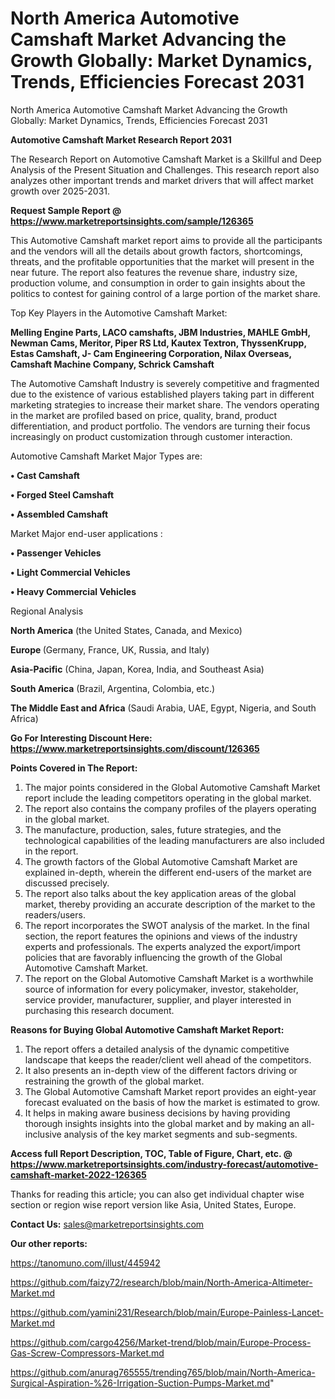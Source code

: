 # North America Automotive Camshaft Market Advancing the Growth Globally: Market Dynamics, Trends, Efficiencies Forecast 2031
North America Automotive Camshaft Market Advancing the Growth Globally: Market Dynamics, Trends, Efficiencies Forecast 2031

<strong>Automotive Camshaft Market Research Report 2031</strong>

The Research Report on Automotive Camshaft Market is a Skillful and Deep Analysis of the Present Situation and Challenges. This research report also analyzes other important trends and market drivers that will affect market growth over 2025-2031.

<strong>Request Sample Report @ <a href=https://www.marketreportsinsights.com/sample/126365>https://www.marketreportsinsights.com/sample/126365</a></strong>

This Automotive Camshaft market report aims to provide all the participants and the vendors will all the details about growth factors, shortcomings, threats, and the profitable opportunities that the market will present in the near future. The report also features the revenue share, industry size, production volume, and consumption in order to gain insights about the politics to contest for gaining control of a large portion of the market share.

Top Key Players in the Automotive Camshaft Market:

<strong>Melling Engine Parts, LACO camshafts, JBM Industries, MAHLE GmbH, Newman Cams, Meritor, Piper RS Ltd, Kautex Textron, ThyssenKrupp, Estas Camshaft, J- Cam Engineering Corporation, Nilax Overseas, Camshaft Machine Company, Schrick Camshaft</strong>

The Automotive Camshaft Industry is severely competitive and fragmented due to the existence of various established players taking part in different marketing strategies to increase their market share. The vendors operating in the market are profiled based on price, quality, brand, product differentiation, and product portfolio. The vendors are turning their focus increasingly on product customization through customer interaction.

Automotive Camshaft Market Major Types are:

<strong>• Cast Camshaft

• Forged Steel Camshaft

• Assembled Camshaft</strong>

Market Major end-user applications :

<strong>• Passenger Vehicles

• Light Commercial Vehicles

• Heavy Commercial Vehicles</strong>

Regional Analysis

</u><strong><b>North America</b></strong> (the United States, Canada, and Mexico)

<strong><b>Europe </b></strong>(Germany, France, UK, Russia, and Italy)

<strong><b>Asia-Pacific</b></strong> (China, Japan, Korea, India, and Southeast Asia)

<strong><b>South America</b></strong> (Brazil, Argentina, Colombia, etc.)

<strong><b>The Middle East and Africa</b></strong> (Saudi Arabia, UAE, Egypt, Nigeria, and South Africa)

<strong>Go For Interesting Discount Here: <a href=https://www.marketreportsinsights.com/discount/126365>https://www.marketreportsinsights.com/discount/126365</a></strong>

<strong>Points Covered in The Report:</strong>
<ol>
  <li>The major points considered in the Global Automotive Camshaft Market report include the leading competitors operating in the global market.</li>
  <li>The report also contains the company profiles of the players operating in the global market.</li>
  <li>The manufacture, production, sales, future strategies, and the technological capabilities of the leading manufacturers are also included in the report.</li>
  <li>The growth factors of the Global Automotive Camshaft Market are explained in-depth, wherein the different end-users of the market are discussed precisely.</li>
  <li>The report also talks about the key application areas of the global market, thereby providing an accurate description of the market to the readers/users.</li>
  <li>The report incorporates the SWOT analysis of the market. In the final section, the report features the opinions and views of the industry experts and professionals. The experts analyzed the export/import policies that are favorably influencing the growth of the Global Automotive Camshaft Market.</li>
  <li>The report on the Global Automotive Camshaft Market is a worthwhile source of information for every policymaker, investor, stakeholder, service provider, manufacturer, supplier, and player interested in purchasing this research document.</li>
</ol>
<strong>Reasons for Buying Global Automotive Camshaft Market Report:</strong>

<ol>
  <li>The report offers a detailed analysis of the dynamic competitive landscape that keeps the reader/client well ahead of the competitors.</li>
  <li>It also presents an in-depth view of the different factors driving or restraining the growth of the global market.</li>
  <li>The Global Automotive Camshaft Market report provides an eight-year forecast evaluated on the basis of how the market is estimated to grow.</li>
  <li>It helps in making aware business decisions by having providing thorough insights insights into the global market and by making an all-inclusive analysis of the key market segments and sub-segments.</li>
</ol>
<strong>Access full Report Description, TOC, Table of Figure, Chart, etc. @ <a href=https://www.marketreportsinsights.com/industry-forecast/automotive-camshaft-market-2022-126365>https://www.marketreportsinsights.com/industry-forecast/automotive-camshaft-market-2022-126365</a></strong>


Thanks for reading this article; you can also get individual chapter wise section or region wise report version like Asia, United States, Europe.

<strong>Contact Us:</strong>
sales@marketreportsinsights.com

<strong>Our other reports:</strong>

<a href=https://tanomuno.com/illust/445942>https://tanomuno.com/illust/445942</a>

<a href=https://github.com/faizy72/research/blob/main/North-America-Altimeter-Market.md>https://github.com/faizy72/research/blob/main/North-America-Altimeter-Market.md</a>

<a href=https://github.com/yamini231/Research/blob/main/Europe-Painless-Lancet-Market.md>https://github.com/yamini231/Research/blob/main/Europe-Painless-Lancet-Market.md</a>

<a href=https://github.com/cargo4256/Market-trend/blob/main/Europe-Process-Gas-Screw-Compressors-Market.md>https://github.com/cargo4256/Market-trend/blob/main/Europe-Process-Gas-Screw-Compressors-Market.md</a>

<a href=https://github.com/anurag765555/trending765/blob/main/North-America-Surgical-Aspiration-%26-Irrigation-Suction-Pumps-Market.md>https://github.com/anurag765555/trending765/blob/main/North-America-Surgical-Aspiration-%26-Irrigation-Suction-Pumps-Market.md</a>"
